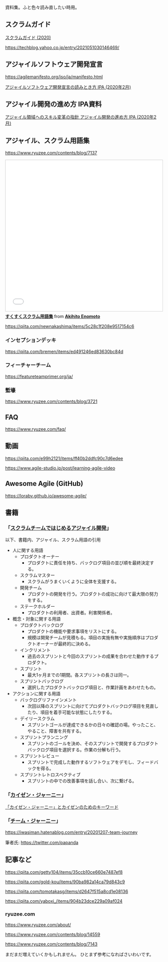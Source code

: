資料集。ふと色々読み直したい時用。


## スクラムガイド

[スクラムガイド (2020)](https://scrumguides.org/docs/scrumguide/v2020/2020-Scrum-Guide-Japanese.pdf)

https://techblog.yahoo.co.jp/entry/2021051030146469/


## アジャイルソフトウェア開発宣言

https://agilemanifesto.org/iso/ja/manifesto.html

[アジャイルソフトウェア開発宣言の読みとき方 IPA (2020年2月)](https://www.ipa.go.jp/files/000065601.pdf)

## アジャイル開発の進め方 IPA資料

[アジャイル領域へのスキル変革の指針 アジャイル開発の進め方 IPA (2020年2月)](https://www.ipa.go.jp/files/000065606.pdf)


## アジャイル、スクラム用語集

https://www.ryuzee.com/contents/blog/7137


<iframe src="//www.slideshare.net/slideshow/embed_code/key/ihnzRfmPfddPTV" width="595" height="485" frameborder="0" marginwidth="0" marginheight="0" scrolling="no" style="border:1px solid #CCC; border-width:1px; margin-bottom:5px; max-width: 100%;" allowfullscreen> </iframe> <div style="margin-bottom:5px"> <strong> <a href="//www.slideshare.net/akienomoto/ss-2611775" title="すくすくスクラム用語集" target="_blank">すくすくスクラム用語集</a> </strong> from <strong><a href="https://www.slideshare.net/akienomoto" target="_blank">Akihito Enomoto</a></strong> </div>


https://qiita.com/newnakashima/items/5c28c1f208e9517154c6

### インセプションデッキ

https://qiita.com/bremen/items/ed491246ed83630bc84d

### フィーチャーチーム

https://featureteamprimer.org/ja/

### 塹壕

https://www.ryuzee.com/contents/blog/3721

## FAQ

https://www.ryuzee.com/faq/


## 動画

https://qiita.com/e99h2121/items/ff40b2ddfc90c7d6edee

https://www.agile-studio.jp/post/learning-agile-video


## Awesome Agile (GitHub)

https://lorabv.github.io/awesome-agile/

## 書籍

### 「[スクラムチームではじめるアジャイル開発](https://www.amazon.co.jp/SCRUM-BOOT-CAMP-BOOK%E3%80%90%E5%A2%97%E8%A3%9C%E6%94%B9%E8%A8%82%E7%89%88%E3%80%91-%E3%82%B9%E3%82%AF%E3%83%A9%E3%83%A0%E3%83%81%E3%83%BC%E3%83%A0%E3%81%A7%E3%81%AF%E3%81%98%E3%82%81%E3%82%8B%E3%82%A2%E3%82%B8%E3%83%A3%E3%82%A4%E3%83%AB%E9%96%8B%E7%99%BA/dp/4798163686)」

以下、書籍内、アジャイル、スクラム用語の引用

- 人に関する用語
    - プロダクトオーナー
        - プロダクトに責任を持ち、バックログ項目の並び順を最終決定する。
    - スクラムマスター
        - スクラムがうまくいくように全体を支援する。
    - 開発チーム
        - プロダクトの開発を行う。プロダクトの成功に向けて最大限の努力をする。
    - ステークホルダー
        - プロダクトの利用者、出資者。利害関係者。
- 概念・対象に関する用語
    - プロダクトバックログ
        - プロダクトの機能や要求事項をリストにする。
        - 規模は開発チームが見積もる。項目の実施有無や実施順序はプロダクトオーナーが最終的に決める。
    - インクリメント
        - 過去のスプリントと今回のスプリントの成果を合わせた動作するプロダクト。
    - スプリント
        - 最大1ヶ月までの1期間。各スプリントの長さは同一。
    - スプリントバックログ
        - 選択したプロダクトバックログ項目と、作業計画をあわせたもの。
- アクションに関する用語
    - バックログリファインメント
        - 次回以降のスプリントに向けてプロダクトバックログ項目を見直したり、項目を着手可能な状態にしたりする。
    - デイリースクラム
        - スプリントゴールが達成できるかの日々の確認の場。やったこと、やること、障害を共有する。
    - スプリントプランニング
        - スプリントのゴールを決め、そのスプリントで開発するプロダクトバックログ項目を選択する。作業の分解も行う。
    - スプリントレビュー
        - スプリントで完成した動作するソフトウェアをデモし、フィードバックを得る。
    - スプリントレトロスペクティブ
        - スプリントの中での改善事項を話し合い、次に繋げる。

### 「[カイゼン・ジャーニー](https://www.amazon.co.jp/%E3%82%AB%E3%82%A4%E3%82%BC%E3%83%B3%E3%83%BB%E3%82%B8%E3%83%A3%E3%83%BC%E3%83%8B%E3%83%BC-%E3%81%9F%E3%81%A3%E3%81%9F1%E4%BA%BA%E3%81%8B%E3%82%89%E3%81%AF%E3%81%98%E3%82%81%E3%81%A6%E3%80%81%E3%80%8C%E8%B6%8A%E5%A2%83%E3%80%8D%E3%81%99%E3%82%8B%E3%83%81%E3%83%BC%E3%83%A0%E3%82%92%E3%81%A4%E3%81%8F%E3%82%8B%E3%81%BE%E3%81%A7-%E5%B8%82%E8%B0%B7-%E8%81%A1%E5%95%93/dp/4798153346)」
[「カイゼン・ジャーニー」とカイゼンのためのキーワード](https://qiita.com/e99h2121/items/759adb5f5d7255f8226d)

### 「[チーム・ジャーニー](https://www.amazon.co.jp/%E3%83%81%E3%83%BC%E3%83%A0%E3%83%BB%E3%82%B8%E3%83%A3%E3%83%BC%E3%83%8B%E3%83%BC-%E9%80%86%E5%A2%83%E3%82%92%E8%B6%8A%E3%81%88%E3%82%8B%E3%80%81%E5%A4%89%E5%8C%96%E3%81%AB%E5%BC%B7%E3%81%84%E3%83%81%E3%83%BC%E3%83%A0%E3%82%92%E3%81%A4%E3%81%8F%E3%82%8A%E3%81%82%E3%81%92%E3%82%8B%E3%81%BE%E3%81%A7-%E5%B8%82%E8%B0%B7-%E8%81%A1%E5%95%93/dp/4798163635)」

https://iwasiman.hatenablog.com/entry/20201207-team-journey

筆者氏: https://twitter.com/papanda


## 記事など

https://qiita.com/getty104/items/35ccb10ce660e7487ef8

https://qiita.com/gold-kou/items/90ba982a14ca79d843c9

https://qiita.com/tomotakasg/items/d2647f515a8cd1e08136

https://qiita.com/yaboxi_/items/904b23dce229a09af024


### ryuzee.com

https://www.ryuzee.com/about/

https://www.ryuzee.com/contents/blog/14559

https://www.ryuzee.com/contents/blog/7143


まだまだ増えていくかもしれません。
ひとまず参考になればさいわいです。
